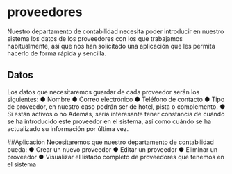 # proveedores
Nuestro departamento de contabilidad necesita poder introducir en nuestro sistema los datos de los proveedores con los que trabajamos habitualmente, así que nos han solicitado una aplicación que les permita hacerlo de forma rápida y sencilla.

## Datos
Los datos que necesitaremos guardar de cada proveedor serán los siguientes:
● Nombre
● Correo electrónico
● Teléfono de contacto
● Tipo de proveedor, en nuestro caso podrán ser de hotel, pista o complemento.
● Si están activos o no
Además, sería interesante tener constancia de cuándo se ha introducido este proveedor en el sistema, así como cuándo se ha actualizado su información por última vez.

##Aplicación
Necesitaremos que nuestro departamento de contabilidad pueda:
● Crear un nuevo proveedor
● Editar un proveedor
● Eliminar un proveedor
● Visualizar el listado completo de proveedores que tenemos en el sistema
